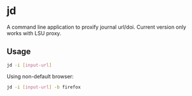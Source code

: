 # jd

A command line application to proxify journal url/doi. Current version only works with LSU proxy.

## Usage

```Bash
jd -i [input-url]
```

Using non-default browser:

```Bash
jd -i [input-url] -b firefox
```
